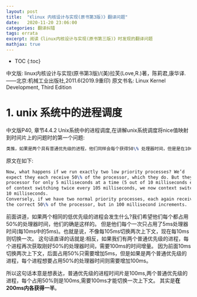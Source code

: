 ```yaml
---
layout: post
title:  "《linux 内核设计与实现(原书第3版)》翻译问题" 
date:   2020-11-20 23:06:00
categories: 翻译纠错 
tags: errata
excerpt: 阅读《linux内核设计与实现(原书第三版)》时发现的翻译问题
mathjax: true
---
```

* TOC
{:toc}

中文版:
linux内核设计与实现(原书第3版)/(美)拉芙(Love,R.)著，陈莉君,康华译.——北京:机械工业出版社,2011.6(2019.9重印)
原文书名: Linux Kernel Development, Third Edition

# 1. unix 系统中的进程调度

中文版P40, 章节4.4.2 Unix系统中的进程调度,在讲解unix系统调度将nice值映射到时间片上的问题时的第一个问题:
```latex
类推，如果是两个具有普通优先级的进程，他们同样会每个获得50\% 处理器时间，但是是在100ms内各获得一半。
```

原文在如下:

```latex
Now, what happens if we run exactly two low priority processes? We’d
expect they each receive 50\% of the processor, which they do. But they each enjoy the
processor for only 5 milliseconds at a time (5 out of 10 milliseconds each)! That is, instead
of context switching twice every 105 milliseconds, we now context switch twice every
10 milliseconds.
Conversely, if we have two normal priority processes, each again receives
the correct 50\% of the processor, but in 100 millisecond increments.
```

前面讲道，如果两个相同的低优先级的进程会发生什么?我们希望他们每个都占用50%的处理器时间，他们的确是这样的。
但是他们每个一次只占用了5ms处理器时间(每10ms中的5ms)。也就是说，不像每105ms切换两次上下文，现在每10ms则切换一次。
这句话直译的话就是:相反，如果我们有两个普通优先级的进程，每个进程再次获取刚好50%的处理器时间，需要100ms的时间增量。
因为前面10ms切换两次上下文，后面占用50%只需要增加5ms，但是如果是两个普通优先级的进程，每个进程想要占用50%的处理器时间则需要增加100ms。

所以这句话本意是想表达，普通优先级的进程时间片是100ms,两个普通优先级的进程，每个占用50%则是100ms,需要100ms才能切换一次上下文。
其实是**在200ms内各获得一半**。
